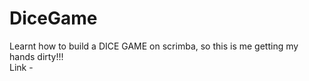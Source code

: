 # DiceGame
Learnt how to build a DICE GAME on scrimba, so this is me getting my hands dirty!!!  
Link - 
